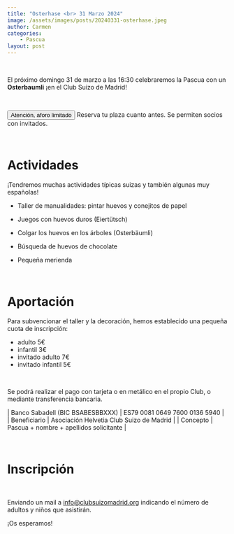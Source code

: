 ```yaml
---
title: "Osterhase <br> 31 Marzo 2024"
image: /assets/images/posts/20240331-osterhase.jpeg
author: Carmen
categories:
    - Pascua
layout: post
---
```


<br>  

El próximo domingo 31 de marzo a las 16:30 celebraremos la Pascua con un <b>Osterbaumli</b> ¡en el Club Suizo de Madrid!  
   
<br>  

<button class="btn btn-danger">Atención, aforo limitado</button> Reserva tu plaza cuanto antes. Se permiten socios con invitados.  

<!--   
<button class="btn btn-danger">Alergias alimentarias</button> No olvides indicarnos cualquier alergia alimentaria conocida por parte de los asistentes e invitados.     
-->

<br>  

# Actividades  
  
¡Tendremos muchas actividades típicas suizas y también algunas muy españolas!  
     
* Taller de manualidades: pintar huevos y conejitos de papel  
    
* Juegos con huevos duros (Eiertütsch)  
  
* Colgar los huevos en los árboles (Osterbäumli)  
  
* Búsqueda de huevos de chocolate  
    
* Pequeña merienda   
    
      
<br>  
  
# Aportación
  
Para subvencionar el taller y la decoración, hemos establecido una pequeña cuota de inscripción:   
  
* adulto 5€
* infantil 3€
* invitado adulto 7€
* invitado infantil 5€  
  
<br>  
  
Se podrá realizar el pago con tarjeta o en metálico en el propio Club, o mediante transferencia bancaria.  

     
   | Banco Sabadell (BIC BSABESBBXXX) | ES79 0081 0649 7600 0136 5940 |
   | Beneficiario | Asociación Helvetia Club Suizo de Madrid |
   | Concepto | Pascua + nombre + apellidos solicitante |
  
<br>  
    
 
# Inscripción  

<!-- <button class="btn btn-danger">PRÓXIMAMENTE...</button> -->

<!--  <iframe src="https://docs.google.com/forms/d/e/1FAIpQLSfEtMW40V_oOrCs9W_OzOatcIMAjTE1h718JoxynZAZkcbg9g/viewform?embedded=true" width="640" height="1459" frameborder="0" marginheight="0" marginwidth="0">Cargando…</iframe>  -->

<br>  

Enviando un mail a [info@clubsuizomadrid.org](mailto:info@clubsuizomadrid.org) indicando el número de adultos y niños que asistirán.  
  
¡Os esperamos! 
  